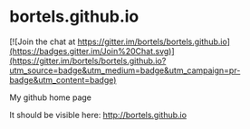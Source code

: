 bortels.github.io
=================

[![Join the chat at https://gitter.im/bortels/bortels.github.io](https://badges.gitter.im/Join%20Chat.svg)](https://gitter.im/bortels/bortels.github.io?utm_source=badge&utm_medium=badge&utm_campaign=pr-badge&utm_content=badge)

My github home page

It should be visible here: http://bortels.github.io
